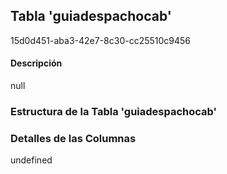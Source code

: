 
## Tabla 'guiadespachocab'
15d0d451-aba3-42e7-8c30-cc25510c9456
#### Descripción

null

### Estructura de la Tabla 'guiadespachocab'




### Detalles de las Columnas
undefined

